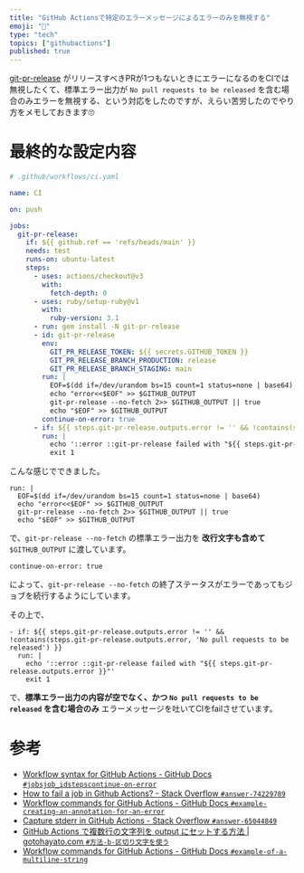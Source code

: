 ```yaml
---
title: "GitHub Actionsで特定のエラーメッセージによるエラーのみを無視する"
emoji: "🎡"
type: "tech"
topics: ["githubactions"]
published: true
---
```


[git-pr-release](https://github.com/x-motemen/git-pr-release) がリリースすべきPRが1つもないときにエラーになるのをCIでは無視したくて、標準エラー出力が `No pull requests to be released` を含む場合のみエラーを無視する、という対応をしたのですが、えらい苦労したのでやり方をメモしておきます🙄

# 最終的な設定内容

```yaml
# .github/workflows/ci.yaml

name: CI

on: push

jobs:
  git-pr-release:
    if: ${{ github.ref == 'refs/heads/main' }}
    needs: test
    runs-on: ubuntu-latest
    steps:
      - uses: actions/checkout@v3
        with:
          fetch-depth: 0
      - uses: ruby/setup-ruby@v1
        with:
          ruby-version: 3.1
      - run: gem install -N git-pr-release
      - id: git-pr-release
        env:
          GIT_PR_RELEASE_TOKEN: ${{ secrets.GITHUB_TOKEN }}
          GIT_PR_RELEASE_BRANCH_PRODUCTION: release
          GIT_PR_RELEASE_BRANCH_STAGING: main
        run: |
          EOF=$(dd if=/dev/urandom bs=15 count=1 status=none | base64)
          echo "error<<$EOF" >> $GITHUB_OUTPUT
          git-pr-release --no-fetch 2>> $GITHUB_OUTPUT || true
          echo "$EOF" >> $GITHUB_OUTPUT
        continue-on-error: true
      - if: ${{ steps.git-pr-release.outputs.error != '' && !contains(steps.git-pr-release.outputs.error, 'No pull requests to be released') }}
        run: |
          echo '::error ::git-pr-release failed with "${{ steps.git-pr-release.outputs.error }}"'
          exit 1
```

こんな感じでできました。

```
run: |
  EOF=$(dd if=/dev/urandom bs=15 count=1 status=none | base64)
  echo "error<<$EOF" >> $GITHUB_OUTPUT
  git-pr-release --no-fetch 2>> $GITHUB_OUTPUT || true
  echo "$EOF" >> $GITHUB_OUTPUT
```

で、`git-pr-release --no-fetch` の標準エラー出力を **改行文字も含めて** `$GITHUB_OUTPUT` に渡しています。

```
continue-on-error: true
```

によって、`git-pr-release --no-fetch` の終了ステータスがエラーであってもジョブを続行するようにしています。

その上で、

```
- if: ${{ steps.git-pr-release.outputs.error != '' && !contains(steps.git-pr-release.outputs.error, 'No pull requests to be released') }}
  run: |
    echo '::error ::git-pr-release failed with "${{ steps.git-pr-release.outputs.error }}"'
    exit 1
```

で、**標準エラー出力の内容が空でなく、かつ `No pull requests to be released` を含む場合のみ** エラーメッセージを吐いてCIをfailさせています。

# 参考

* [Workflow syntax for GitHub Actions - GitHub Docs `#jobsjob_idstepscontinue-on-error`](https://docs.github.com/en/actions/using-workflows/workflow-syntax-for-github-actions#jobsjob_idstepscontinue-on-error)
* [How to fail a job in Github Actions? - Stack Overflow `#answer-74229789`](https://stackoverflow.com/questions/57903836/how-to-fail-a-job-in-github-actions#answer-74229789)
* [Workflow commands for GitHub Actions - GitHub Docs `#example-creating-an-annotation-for-an-error`](https://docs.github.com/en/actions/using-workflows/workflow-commands-for-github-actions#example-creating-an-annotation-for-an-error)
* [Capture stderr in GitHub Actions - Stack Overflow `#answer-65044849`](https://stackoverflow.com/questions/65033969/capture-stderr-in-github-actions#answer-65044849)
* [GitHub Actions で複数行の文字列を output にセットする方法 | gotohayato.com `#方法-b-区切り文字を使う`](https://gotohayato.com/content/558/#%E6%96%B9%E6%B3%95-b-%E5%8C%BA%E5%88%87%E3%82%8A%E6%96%87%E5%AD%97%E3%82%92%E4%BD%BF%E3%81%86)
* [Workflow commands for GitHub Actions - GitHub Docs `#example-of-a-multiline-string`](https://docs.github.com/en/actions/using-workflows/workflow-commands-for-github-actions#example-of-a-multiline-string)
